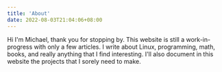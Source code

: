 ```yaml
---
title: 'About'
date: 2022-08-03T21:04:06+08:00
---
```


Hi I'm Michael, thank you for stopping by. This website is still a
work-in-progress with only a few articles. I write about Linux, programming,
math, books, and really anything that I find interesting. I'll also document in
this website the projects that I sorely need to make.
